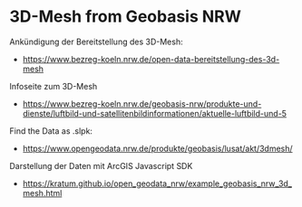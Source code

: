 # 3D-Mesh from Geobasis NRW

Ankündigung der Bereitstellung des 3D-Mesh:
- https://www.bezreg-koeln.nrw.de/open-data-bereitstellung-des-3d-mesh


Infoseite zum 3D-Mesh
- https://www.bezreg-koeln.nrw.de/geobasis-nrw/produkte-und-dienste/luftbild-und-satellitenbildinformationen/aktuelle-luftbild-und-5


Find the Data as .slpk:
- https://www.opengeodata.nrw.de/produkte/geobasis/lusat/akt/3dmesh/


Darstellung der Daten mit ArcGIS Javascript SDK
- https://kratum.github.io/open_geodata_nrw/example_geobasis_nrw_3d_mesh.html

